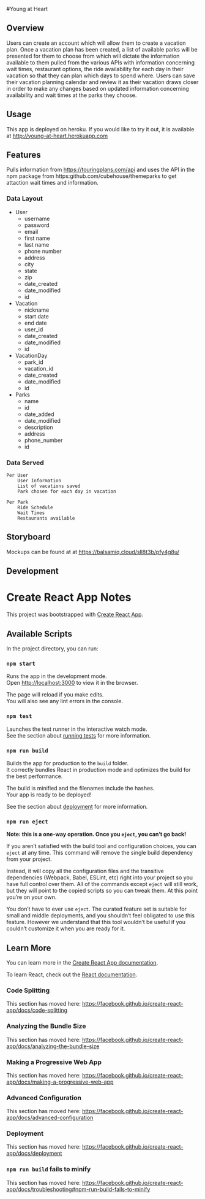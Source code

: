 #Young at Heart

## Overview
Users can create an account which will allow them to create a vacation plan. Once a vacation plan has been created, a list of available parks will be presented for them to choose from which will dictate the information available to them pulled from the various APIs with information concerning wait times, restaurant options, the ride availability for each day in their vacation so that they can plan which days to spend where. Users can save their vacation planning calendar and review it as their vacation draws closer in order to make any changes based on updated information concerning availability and wait times at the parks they choose. 

## Usage

This app is deployed on heroku. If you would like to try it out, it is available at http://young-at-heart.herokuapp.com

## Features
Pulls information from https://touringplans.com/api and uses the API in the npm package from https:github.com/cubehouse/themeparks to get attaction wait times and information.

### Data Layout

- User 
    - username
    - password
    - email
    - first name
    - last name
    - phone number
    - address
    - city
    - state
    - zip
    - date_created
    - date_modified
    - id
- Vacation
    - nickname
    - start date
    - end date
    - user_id
    - date_created
    - date_modified
    - id
- VacationDay
    - park_id
    - vacation_id
    - date_created
    - date_modified
    - id
- Parks 
    - name
    - id
    - date_added
    - date_modified
    - description
    - address
    - phone_number
    - id



### Data Served

    Per User
        User Information
        List of vacations saved
        Park chosen for each day in vacation

    Per Park
        Ride Schedule
        Wait Times
        Restaurants available

## Storyboard
Mockups can be found at at https://balsamiq.cloud/sll8t3b/pfy4g8u/

## Development


# Create React App Notes
This project was bootstrapped with [Create React App](https://github.com/facebook/create-react-app).

## Available Scripts

In the project directory, you can run:

### `npm start`

Runs the app in the development mode.<br>
Open [http://localhost:3000](http://localhost:3000) to view it in the browser.

The page will reload if you make edits.<br>
You will also see any lint errors in the console.

### `npm test`

Launches the test runner in the interactive watch mode.<br>
See the section about [running tests](https://facebook.github.io/create-react-app/docs/running-tests) for more information.

### `npm run build`

Builds the app for production to the `build` folder.<br>
It correctly bundles React in production mode and optimizes the build for the best performance.

The build is minified and the filenames include the hashes.<br>
Your app is ready to be deployed!

See the section about [deployment](https://facebook.github.io/create-react-app/docs/deployment) for more information.

### `npm run eject`

**Note: this is a one-way operation. Once you `eject`, you can’t go back!**

If you aren’t satisfied with the build tool and configuration choices, you can `eject` at any time. This command will remove the single build dependency from your project.

Instead, it will copy all the configuration files and the transitive dependencies (Webpack, Babel, ESLint, etc) right into your project so you have full control over them. All of the commands except `eject` will still work, but they will point to the copied scripts so you can tweak them. At this point you’re on your own.

You don’t have to ever use `eject`. The curated feature set is suitable for small and middle deployments, and you shouldn’t feel obligated to use this feature. However we understand that this tool wouldn’t be useful if you couldn’t customize it when you are ready for it.

## Learn More

You can learn more in the [Create React App documentation](https://facebook.github.io/create-react-app/docs/getting-started).

To learn React, check out the [React documentation](https://reactjs.org/).

### Code Splitting

This section has moved here: https://facebook.github.io/create-react-app/docs/code-splitting

### Analyzing the Bundle Size

This section has moved here: https://facebook.github.io/create-react-app/docs/analyzing-the-bundle-size

### Making a Progressive Web App

This section has moved here: https://facebook.github.io/create-react-app/docs/making-a-progressive-web-app

### Advanced Configuration

This section has moved here: https://facebook.github.io/create-react-app/docs/advanced-configuration

### Deployment

This section has moved here: https://facebook.github.io/create-react-app/docs/deployment

### `npm run build` fails to minify

This section has moved here: https://facebook.github.io/create-react-app/docs/troubleshooting#npm-run-build-fails-to-minify
